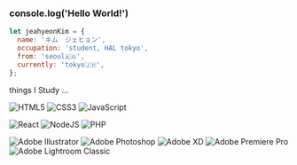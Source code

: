### console.log('Hello World!')

```js
let jeahyeonKim = {
  name: 'キム　ジェヒョン',
  occupation: 'student, HAL tokyo',
  from: 'seoul🇰🇷',
  currently: 'tokyo🇯🇵',
};
```

things I Study ...

![HTML5](https://img.shields.io/badge/html5-E34F26.svg?style=for-the-badge&logo=html5&logoColor=white)
![CSS3](https://img.shields.io/badge/css3-1572B6.svg?style=for-the-badge&logo=css3&logoColor=white)
![JavaScript](https://img.shields.io/badge/javascript-323330.svg?style=for-the-badge&logo=javascript&logoColor=%23F7DF1E)<br>

![React](https://img.shields.io/badge/react-%2320232a.svg?style=for-the-badge&logo=react&logoColor=%2361DAFB)
![NodeJS](https://img.shields.io/badge/node.js-6DA55F?style=for-the-badge&logo=node.js&logoColor=white)
![PHP](https://img.shields.io/badge/php-%23777BB4.svg?style=for-the-badge&logo=php&logoColor=white)<br>

![Adobe Illustrator](https://img.shields.io/badge/illustrator-FF9A00.svg?style=for-the-badge&logo=adobe%20illustrator&logoColor=white)
![Adobe Photoshop](https://img.shields.io/badge/photoshop-%2331A8FF.svg?style=for-the-badge&logo=adobe%20photoshop&logoColor=white)
![Adobe XD](https://img.shields.io/badge/XD-470137?style=for-the-badge&logo=Adobe%20XD&logoColor=#FF61F6)
![Adobe Premiere Pro](https://img.shields.io/badge/Premiere%20Pro-9999FF.svg?style=for-the-badge&logo=Adobe%20Premiere%20Pro&logoColor=white)
![Adobe Lightroom Classic](https://img.shields.io/badge/Lightroom%20Classic-31A8FF.svg?style=for-the-badge&logo=Adobe%20Lightroom%20Classic&logoColor=white)
